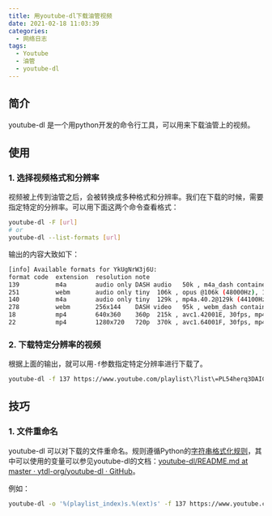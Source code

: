 ```yaml
---
title: 用youtube-dl下载油管视频
date: 2021-02-18 11:03:39
categories:
  - 网络日志
tags:
  - Youtube
  - 油管
  - youtube-dl
---
```


## 简介

youtube-dl 是一个用python开发的命令行工具，可以用来下载油管上的视频。

<!-- more -->

## 使用

### 1. 选择视频格式和分辨率

视频被上传到油管之后，会被转换成多种格式和分辨率。我们在下载的时候，需要指定特定的分辨率。可以用下面这两个命令查看格式：

```bash
youtube-dl -F [url]
# or
youtube-dl --list-formats [url]
```

输出的内容大致如下：

```bash
[info] Available formats for YkUgNrW3j6U:
format code  extension  resolution note
139          m4a        audio only DASH audio   50k , m4a_dash container, mp4a.40.5 (22050Hz), 7.34MiB
251          webm       audio only tiny  106k , opus @106k (48000Hz), 16.08MiB
140          m4a        audio only tiny  129k , mp4a.40.2@129k (44100Hz), 19.49MiB
278          webm       256x144    DASH video   95k , webm_dash container, vp9, 30fps, video only
18           mp4        640x360    360p  215k , avc1.42001E, 30fps, mp4a.40.2 (44100Hz), 32.49MiB
22           mp4        1280x720   720p  370k , avc1.64001F, 30fps, mp4a.40.2 (44100Hz) (best)
```

### 2. 下载特定分辨率的视频

根据上面的输出，就可以用`-f`参数指定特定分辨率进行下载了。

```bash
youtube-dl -f 137 https://www.youtube.com/playlist\?list\=PL54herq3DAICshHvaJlpZ6QOvvC4_JP2m
```

## 技巧

### 1. 文件重命名

youtube-dl 可以对下载的文件重命名。规则遵循Python的[字符串格式化规则](https://docs.python.org/2/library/stdtypes.html#string-formatting)，其中可以使用的变量可以参见youtube-dl的文档：[youtube-dl/README.md at master · ytdl-org/youtube-dl · GitHub](https://github.com/ytdl-org/youtube-dl/blob/master/README.md#output-template)。

例如：

```bash
youtube-dl -o '%(playlist_index)s.%(ext)s' -f 137 https://www.youtube.com/playlist\?list\=PL54herq3DAICshHvaJlpZ6QOvvC4_JP2m
```

